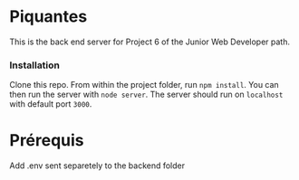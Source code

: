 # Piquantes #

This is the back end server for Project 6 of the Junior Web Developer path.

### Installation ###

Clone this repo. From within the project folder, run `npm install`. You 
can then run the server with `node server`. 
The server should run on `localhost` with default port `3000`. 

# Prérequis #

Add .env sent separetely to the backend folder
